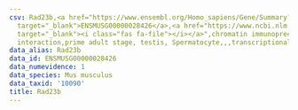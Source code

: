 ```yaml
---
csv: Rad23b,<a href="https://www.ensembl.org/Homo_sapiens/Gene/Summary?db=core;g=ENSMUSG00000028426"
  target="_blank">ENSMUSG00000028426</a>,<a href="https://www.ncbi.nlm.nih.gov/pubmed/25450459"
  target="_blank"><i class="fas fa-file"></i></a>",chromatin immunoprecipitation assay,direct
  interaction,prime adult stage, testis, Spermatocyte,,,transcriptional regulation,
data_alias: Rad23b
data_id: ENSMUSG00000028426
data_numevidence: 1
data_species: Mus musculus
data_taxid: '10090'
title: Rad23b
---
```

